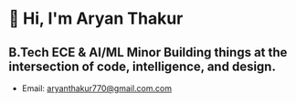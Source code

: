 # 👋 Hi, I'm Aryan Thakur
B.Tech ECE & AI/ML Minor
Building things at the intersection of code, intelligence, and design.
---
- Email: aryanthakur770@gmail.com.com

